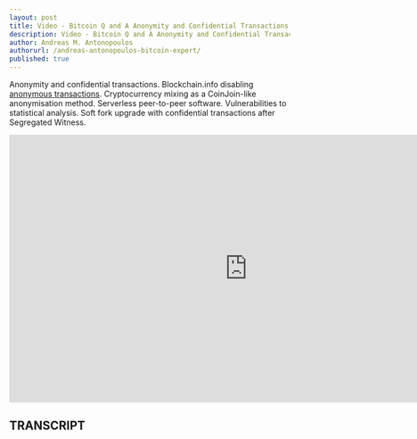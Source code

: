 ```yaml
---
layout: post
title: Video - Bitcoin Q and A Anonymity and Confidential Transactions
description: Video - Bitcoin Q and A Anonymity and Confidential Transactions
author: Andreas M. Antonopoulos
authorurl: /andreas-antonopoulos-bitcoin-expert/
published: true
---
```


<p>Anonymity and confidential transactions. Blockchain.info disabling <a href="/the-best-bitcoin-exchanges/">anonymous transactions</a>. Cryptocurrency mixing as a CoinJoin-like anonymisation method. Serverless peer-to-peer software. Vulnerabilities to statistical analysis. Soft fork upgrade with confidential transactions after Segregated Witness.</p>

<center><iframe width="854" height="480" src="https://www.youtube.com/embed/MgTxkoLF2KA?list=PLPQwGV1aLnTsHvzevl9BAUlfsfwFfU7aP" frameborder="0" allowfullscreen></iframe></center>

<h2>TRANSCRIPT</h2>
